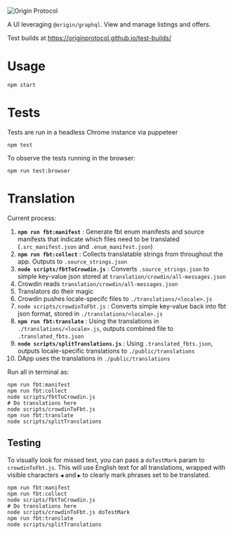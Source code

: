 ![Origin Protocol](data/origin-header.png)

A UI leveraging `@origin/graphql`. View and manage listings and offers.

Test builds at https://originprotocol.github.io/test-builds/

# Usage

    npm start

# Tests

Tests are run in a headless Chrome instance via puppeteer

    npm test

To observe the tests running in the browser:

    npm run test:browser

# Translation


Current process:

1. **`npm run fbt:manifest`** : Generate fbt enum manifests and source manifests that indicate which files need to be translated (`.src_manifest.json` and `.enum_manifest.json`)
1. **`npm run fbt:collect`** : Collects translatable strings from throughout the app. Outputs to `.source_strings.json`
1. **`node scripts/fbtToCrowdin.js`** : Converts `.source_strings.json` to simple key-value json stored at `translation/crowdin/all-messages.json`
1. Crowdin reads `translation/crowdin/all-messages.json`
1. Translators do their magic
1. Crowdin pushes locale-specifc files to `./translations/<locale>.js`
1. `node scripts/crowdinToFbt.js` : Converts simple key-value back into fbt json format, stored in `./translations/<locale>.js`
1. **`npm run fbt:translate`** : Using the translations in `./translations/<locale>.js`, outputs combined file to `.translated_fbts.json`
1. **`node scripts/splitTranslations.js`** : Using `.translated_fbts.json`, outputs locale-specific translations to `./public/translations`
1. DApp uses the translations in `./public/translations`

Run all in terminal as:
```
npm run fbt:manifest
npm run fbt:collect
node scripts/fbtToCrowdin.js
# Do translations here
node scripts/crowdinToFbt.js
npm run fbt:translate
node scripts/splitTranslations
```

## Testing

To visually look for missed text, you can pass a `doTestMark` param to `crowdinToFbt.js`. This will use English text for all translations, wrapped with visible characters `◀` and `▶` to clearly mark phrases set to be translated.

```
npm run fbt:manifest
npm run fbt:collect
node scripts/fbtToCrowdin.js
# Do translations here
node scripts/crowdinToFbt.js doTestMark
npm run fbt:translate
node scripts/splitTranslations
```
